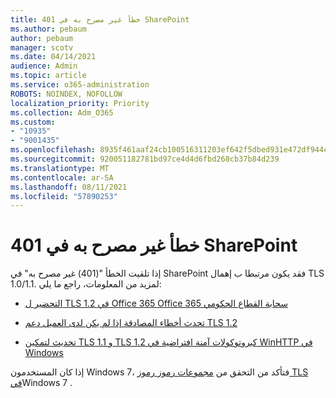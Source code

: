 ```yaml
---
title: 401 خطأ غير مصرح به في SharePoint
ms.author: pebaum
author: pebaum
manager: scotv
ms.date: 04/14/2021
audience: Admin
ms.topic: article
ms.service: o365-administration
ROBOTS: NOINDEX, NOFOLLOW
localization_priority: Priority
ms.collection: Adm_O365
ms.custom:
- "10935"
- "9001435"
ms.openlocfilehash: 8935f461aaf24cb100516311203ef642f5dbed931e472df944c1cd7e72a8cf4e
ms.sourcegitcommit: 920051182781bd97ce4d4d6fbd268cb37b84d239
ms.translationtype: MT
ms.contentlocale: ar-SA
ms.lasthandoff: 08/11/2021
ms.locfileid: "57890253"
---
```

# <a name="401-unauthorized-error-in-sharepoint"></a>401 خطأ غير مصرح به في SharePoint

إذا تلقيت الخطأ "(401) غير مصرح به" في SharePoint فقد يكون مرتبطا ب إهمال TLS 1.0/1.1. لمزيد من المعلومات، راجع ما يلي:

- [التحضير ل TLS 1.2 في Office 365 Office 365 سحابة القطاع الحكومي](https://docs.microsoft.com/microsoft-365/compliance/prepare-tls-1.2-in-office-365)

- [تحدث أخطاء المصادقة إذا لم يكن لدى العميل دعم TLS 1.2](https://docs.microsoft.com/sharepoint/troubleshoot/administration/authentication-errors-tls12-support)

- [تحديث لتمكين TLS 1.1 و TLS 1.2 كبروتوكولات آمنة افتراضية في WinHTTP في Windows](https://support.microsoft.com/topic/update-to-enable-tls-1-1-and-tls-1-2-as-default-secure-protocols-in-winhttp-in-windows-c4bd73d2-31d7-761e-0178-11268bb10392)

إذا كان المستخدمون Windows 7، فتأكد من التحقق من [مجموعات رموز رموز TLS في](https://docs.microsoft.com/windows/win32/secauthn/tls-cipher-suites-in-windows-7)Windows 7 .